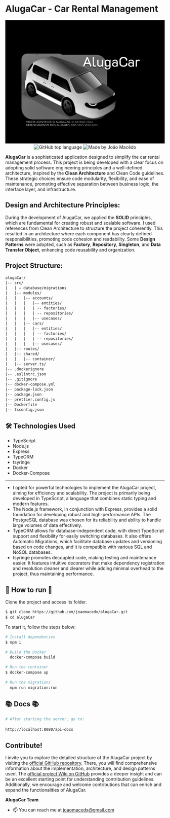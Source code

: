 # AlugaCar - Car Rental Management

<div align="center">
  <img alt="AlugaCar" src="./assets/alugaCarLogo.jpg" >
 </div>
<div align="center">
  <img alt="GitHub top language" src="https://img.shields.io/github/languages/top/joaomacedx/alugaCar?style=flat" >
  <img alt="Made by João Macêdo" src="https://img.shields.io/badge/made%20by-João%20Macêdo-blue">
 </div>

 
**AlugaCar** is a sophisticated application designed to simplify the car rental management process. This project is being developed with a clear focus on adopting solid software engineering principles and a well-defined architecture, inspired by the **Clean Architecture** and Clean Code guidelines. These strategic choices ensure code modularity, flexibility, and ease of maintenance, promoting effective separation between business logic, the interface layer, and infrastructure.

## Design and Architecture Principles:

During the development of AlugaCar, we applied the **SOLID** principles, which are fundamental for creating robust and scalable software. I used references from Clean Architecture to structure the project coherently. This resulted in an architecture where each component has clearly defined responsibilities, promoting code cohesion and readability. Some **Design Patterns** were adopted, such as **Factory**, **Repository**, **Singleton**, and **Data Transfer Object**, enhancing code reusability and organization.

## Project Structure:
```
alugaCar/
|-- src/
|   | — database/migrations
|   |-- modules/
|   |   |-- accounts/
|   |   |   |-- entities/
|   |   |   | -- factories/
|   |   |   | -- repositories/
|   |   |   |-- usecases/
|   |   |-- cars/
|   |   |   |-- entities/
|   |   |   | -- factories/
|   |   |   | -- repositories/
|   |   |   |-- usecases/
|   |-- routes/
|   |-- shared/
|   |   |-- container/
|   |-- server.ts/
|-- .dockerignore
|-- .eslintrc.json
|-- .gitignore
|-- docker-compose.yml
|-- package-lock.json
|-- package.json
|-- prettier.config.js
|-- Dockerfile
|-- tsconfig.json 
```

## 🛠 Technologies Used
- TypeScript
- Node.js
- Express
- TypeORM
- tsyringe
- Docker
- Docker-Compose

<hr>

- I opted for powerful technologies to implement the AlugaCar project, aiming for efficiency and scalability. The project is primarily being developed in TypeScript, a language that combines static typing and modern features.<br>
- The Node.js framework, in conjunction with Express, provides a solid foundation for developing robust and high-performance APIs. The PostgreSQL database was chosen for its reliability and ability to handle large volumes of data effectively.<br>
- TypeORM allows for database-independent code, with direct TypeScript support and flexibility for easily switching databases. It also offers Automatic Migrations, which facilitate database updates and versioning based on code changes, and it is compatible with various SQL and NoSQL databases.<br>
- tsyringe promotes decoupled code, making testing and maintenance easier. It features intuitive decorators that make dependency registration and resolution cleaner and clearer while adding minimal overhead to the project, thus maintaining performance.<br>

## 🚀 How to run 🚀


Clone the project and access its folder.

```bash
$ git clone https://github.com/joaomacedx/alugaCar.git
$ cd alugaCar
```

To start it, follow the steps below:
```bash
# Install dependencies
$ npm i
```

```bash
# Build the Docker
  docker-compose build
```
```bash
# Run the container
$ docker-compose up
```

```bash
# Run the migrations
  npm run migration:run
```

## 📚 Docs 📚

  ```bash
# After starting the server, go to:

http://localhost:8080/api-docs
```

## Contribute!

I invite you to explore the detailed structure of the AlugaCar project by visiting the [official GitHub repository](https://github.com/joaomacedx/alugacar). There, you will find comprehensive information about the implementation, architecture, and design patterns used. The [official project Wiki on GitHub](https://github.com/joaomacedx/alugaCar/wiki) provides a deeper insight and can be an excellent starting point for understanding contribution guidelines. Additionally, we encourage and welcome contributions that can enrich and expand the functionalities of AlugaCar.

**AlugaCar Team**
  - 📫 You can reach me at <a href="mailto:joaomacedx@gmail.com">joaomacedx@gmail.com</a><br>
